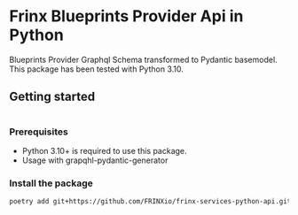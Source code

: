 # Frinx Blueprints Provider Api in Python


Blueprints Provider Graphql Schema transformed to Pydantic basemodel.
This package has been tested with Python 3.10.


## Getting started

```python

```
### Prerequisites

- Python 3.10+ is required to use this package.
- Usage with grapqhl-pydantic-generator

### Install the package

```bash
poetry add git+https://github.com/FRINXio/frinx-services-python-api.git@main#subdirectory=blueprint-provider/python
```
